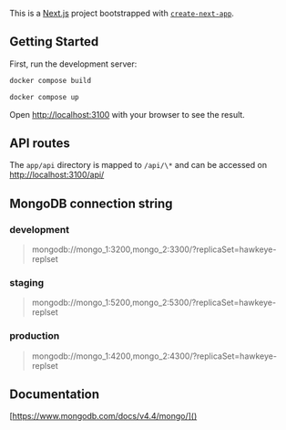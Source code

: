 This is a [Next.js](https://nextjs.org/) project bootstrapped with [`create-next-app`](https://github.com/vercel/next.js/tree/canary/packages/create-next-app).

## Getting Started

First, run the development server:

```bash
docker compose build

docker compose up
```

Open [http://localhost:3100](http://localhost:3100) with your browser to see the result.

## API routes

The `app/api` directory is mapped to `/api/\*` and can be accessed on [http://localhost:3100/api/<name>](http://localhost:3100/api/<name>)

## MongoDB connection string

### development

> mongodb://mongo_1:3200,mongo_2:3300/?replicaSet=hawkeye-replset

### staging

> mongodb://mongo_1:5200,mongo_2:5300/?replicaSet=hawkeye-replset

### production

> mongodb://mongo_1:4200,mongo_2:4300/?replicaSet=hawkeye-replset

## Documentation

[https://www.mongodb.com/docs/v4.4/mongo/]()
